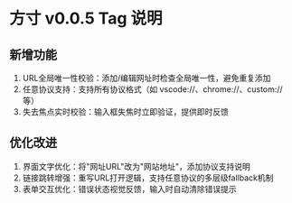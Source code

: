 # 方寸 v0.0.5 Tag 说明

## 新增功能
1. URL全局唯一性校验：添加/编辑网址时检查全局唯一性，避免重复添加
2. 任意协议支持：支持所有协议格式（如 vscode://、chrome://、custom:// 等）
3. 失去焦点实时校验：输入框失焦时立即验证，提供即时反馈

## 优化改进
1. 界面文字优化：将"网址URL"改为"网站地址"，添加协议支持说明
2. 链接跳转增强：重写URL打开逻辑，支持任意协议的多层级fallback机制
3. 表单交互优化：错误状态视觉反馈，输入时自动清除错误提示 